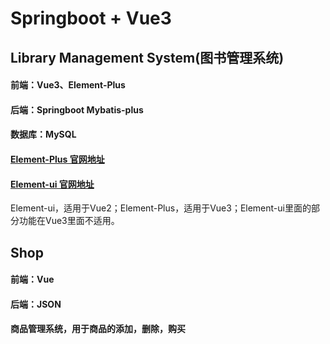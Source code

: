 # Springboot + Vue3
## Library Management System(图书管理系统)

#### 前端：Vue3、Element-Plus
#### 后端：Springboot Mybatis-plus
#### 数据库：MySQL

#### [Element-Plus 官网地址](http://element-plus.org/)
#### [Element-ui 官网地址](https://element.eleme.io/)

Element-ui，适用于Vue2；Element-Plus，适用于Vue3；Element-ui里面的部分功能在Vue3里面不适用。

## Shop
#### 前端：Vue 
#### 后端：JSON
#### 商品管理系统，用于商品的添加，删除，购买 
